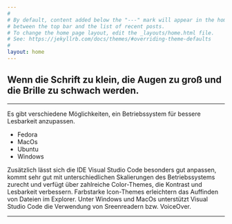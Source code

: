 ```yaml
---
#
# By default, content added below the "---" mark will appear in the home page
# between the top bar and the list of recent posts.
# To change the home page layout, edit the _layouts/home.html file.
# See: https://jekyllrb.com/docs/themes/#overriding-theme-defaults
#
layout: home
---
```


## Wenn die Schrift zu klein, die Augen zu groß und die Brille zu schwach werden.
___

Es gibt verschiedene Möglichkeiten, ein Betriebssystem für bessere Lesbarkeit anzupassen. 

- Fedora
- MacOs
- Ubuntu
- Windows

Zusätzlich lässt sich die IDE Visual Studio Code besonders gut anpassen, kommt sehr gut mit unterschiedlichen Skalierungen des Betriebssystems zurecht und verfügt über zahlreiche Color-Themes, die Kontrast und Lesbarkeit verbessern. Farbstarke Icon-Themes erleichtern das Auffinden von Dateien im Explorer.
Unter Windows und MacOs unterstützt Visual Studio Code die Verwendung von Sreenreadern bzw. VoiceOver.

___
